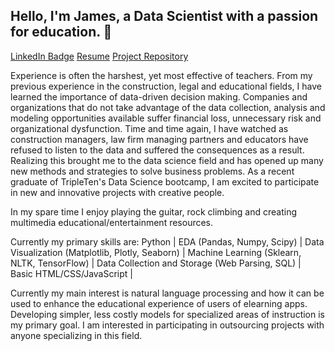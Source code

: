 ## Hello, I'm James, a Data Scientist with a passion for education. 👋
[LinkedIn Badge](www.linkedin.com/in/james-nelson-39b41517a)
[Resume](https://docs.google.com/document/d/1o2JkTBginy6LRU5YD8rUXwrg6eOmTYypLe1HT4EhDxI/edit?usp=sharing)
[Project Repository](https://github.com/nelsonj1614/Data_Projects_TripleTen)

Experience is often the harshest, yet most effective of teachers. From my previous experience in the construction, legal and educational fields, I have learned the importance of data-driven decision making. Companies and organizations that do not take advantage of the data collection, analysis and modeling opportunities available suffer financial loss, unnecessary risk and organizational dysfunction. Time and time again, I have watched as construction managers, law firm managing partners and educators have refused to listen to the data and suffered the consequences as a result. Realizing this brought me to the data science field and has opened up many new methods and strategies to solve business problems. As a recent graduate of TripleTen's Data Science bootcamp, I am excited to participate in new and innovative projects with creative people.

In my spare time I enjoy playing the guitar, rock climbing and creating multimedia educational/entertainment resources.

Currently my primary skills are: 
Python | EDA (Pandas, Numpy, Scipy) | Data Visualization (Matplotlib, Plotly, Seaborn) | Machine Learning (Sklearn, NLTK, TensorFlow) | Data Collection and Storage (Web Parsing, SQL) | Basic HTML/CSS/JavaScript | 

Currently my main interest is natural language processing and how it can be used to enhance the educational experience of users of elearning apps. Developing simpler, less costly models for specialized areas of instruction is my primary goal. I am interested in participating in outsourcing projects with anyone specializing in this field.
